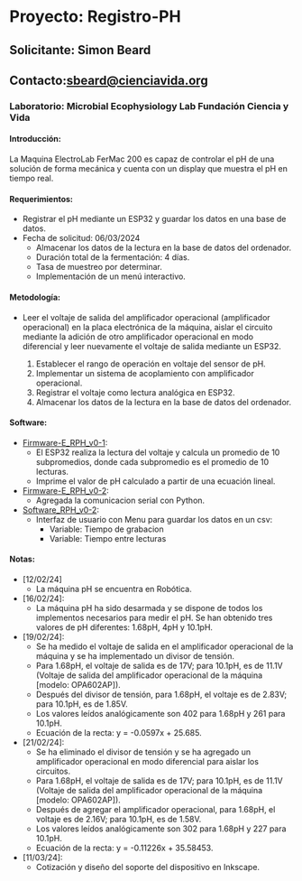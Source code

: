 # Proyecto: Registro-PH
## Solicitante: Simon Beard
## Contacto:sbeard@cienciavida.org 
### Laboratorio: Microbial Ecophysiology Lab Fundación Ciencia y Vida

#### Introducción:
La Maquina ElectroLab FerMac 200 es capaz de controlar el pH de una solución de forma mecánica y cuenta con un display que muestra el pH en tiempo real.

#### Requerimientos:
- Registrar el pH mediante un ESP32 y guardar los datos en una base de datos.
- Fecha de solicitud: 06/03/2024
	- Almacenar los datos de la lectura en la base de datos del ordenador.
	- Duración total de la fermentación: 4 días.
	- Tasa de muestreo por determinar.
	- Implementación de un menú interactivo.

#### Metodología:
- Leer el voltaje de salida del amplificador operacional (amplificador operacional) en la placa electrónica de la máquina, aislar el circuito mediante la adición de otro amplificador operacional en modo diferencial y leer nuevamente el voltaje de salida mediante un ESP32.
  
  1) Establecer el rango de operación en voltaje del sensor de pH.
  2) Implementar un sistema de acoplamiento con amplificador operacional.
  3) Registrar el voltaje como lectura analógica en ESP32.
  4) Almacenar los datos de la lectura en la base de datos del ordenador.

#### Software:
- [Firmware-E_RPH_v0-1](https://github.com/Unidad-Robotica-Dlab/Registro-PH/blob/main/Software/Firmware-E_RPH_v0-1/Firmware-E_RPH_v0-1.ino):
	- El ESP32 realiza la lectura del voltaje y calcula un promedio de 10 subpromedios, donde cada subpromedio es el promedio de 10 lecturas.
	- Imprime el valor de pH calculado a partir de una ecuación lineal.
- [Firmware-E_RPH_v0-2](https://github.com/Unidad-Robotica-Dlab/Registro-PH/blob/main/Software/Firmware-E_RPH_v0-2/Firmware-E_RPH_v0-2.ino):
	- Agregada la comunicacion serial con Python.
- [Software_RPH_v0-2](https://github.com/Unidad-Robotica-Dlab/Registro-PH/blob/main/Software/Software_RPH_v0-2.ipynb):
	- Interfaz de usuario con Menu para guardar los datos en un csv:
 		-  Variable: Tiempo de grabacion
   		-  Variable: Tiempo entre lecturas

#### Notas:
- [12/02/24]
	- La máquina pH se encuentra en Robótica.
- [16/02/24]:
	- La máquina pH ha sido desarmada y se dispone de todos los implementos necesarios para medir el pH. Se han obtenido tres valores de pH diferentes: 1.68pH, 4pH y 10.1pH.
- [19/02/24]:
	- Se ha medido el voltaje de salida en el amplificador operacional de la máquina y se ha implementado un divisor de tensión.
	- Para 1.68pH, el voltaje de salida es de 17V; para 10.1pH, es de 11.1V (Voltaje de salida del amplificador operacional de la máquina [modelo: OPA602AP]).
	- Después del divisor de tensión, para 1.68pH, el voltaje es de 2.83V; para 10.1pH, es de 1.85V.
	- Los valores leídos analógicamente son 402 para 1.68pH y 261 para 10.1pH.
	- Ecuación de la recta: y = -0.0597x + 25.685.
- [21/02/24]:
	- Se ha eliminado el divisor de tensión y se ha agregado un amplificador operacional en modo diferencial para aislar los circuitos.
	- Para 1.68pH, el voltaje de salida es de 17V; para 10.1pH, es de 11.1V (Voltaje de salida del amplificador operacional de la máquina [modelo: OPA602AP]).
	- Después de agregar el amplificador operacional, para 1.68pH, el voltaje es de 2.16V; para 10.1pH, es de 1.58V.
	- Los valores leídos analógicamente son 302 para 1.68pH y 227 para 10.1pH.
	- Ecuación de la recta: y = -0.11226x + 35.58453.
- [11/03/24]:
	- Cotización y diseño del soporte del dispositivo en Inkscape.
